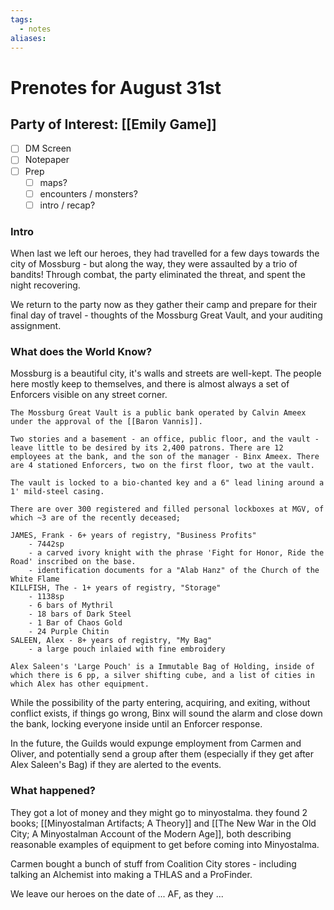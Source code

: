 ```yaml
---
tags:
  - notes
aliases:
---
```


# Prenotes for August 31st
## Party of Interest: [[Emily Game]]
- [ ] DM Screen
- [ ] Notepaper
- [ ] Prep
	- [ ] maps?
	- [ ] encounters / monsters?
	- [ ] intro / recap?

### Intro

When last we left our heroes, they had travelled for a few days towards the city of Mossburg - but along the way, they were assaulted by a trio of bandits! Through combat, the party eliminated the threat, and spent the night recovering.

We return to the party now as they gather their camp and prepare for their final day of travel - thoughts of the Mossburg Great Vault, and your auditing assignment.

### What does the World Know?
Mossburg is a beautiful city, it's walls and streets are well-kept. The people here mostly keep to themselves, and there is almost always a set of Enforcers visible on any street corner.

```
The Mossburg Great Vault is a public bank operated by Calvin Ameex under the approval of the [[Baron Vannis]].

Two stories and a basement - an office, public floor, and the vault - leave little to be desired by its 2,400 patrons. There are 12 employees at the bank, and the son of the manager - Binx Ameex. There are 4 stationed Enforcers, two on the first floor, two at the vault.

The vault is locked to a bio-chanted key and a 6" lead lining around a 1' mild-steel casing.

There are over 300 registered and filled personal lockboxes at MGV, of which ~3 are of the recently deceased;

JAMES, Frank - 6+ years of registry, "Business Profits"
	- 7442sp
	- a carved ivory knight with the phrase 'Fight for Honor, Ride the Road' inscribed on the base.
	- identification documents for a "Alab Hanz" of the Church of the White Flame
KILLFISH, The - 1+ years of registry, "Storage"
	- 1138sp
	- 6 bars of Mythril
	- 18 bars of Dark Steel
	- 1 Bar of Chaos Gold
	- 24 Purple Chitin
SALEEN, Alex - 8+ years of registry, "My Bag"
	- a large pouch inlaied with fine embroidery

Alex Saleen's 'Large Pouch' is a Immutable Bag of Holding, inside of which there is 6 pp, a silver shifting cube, and a list of cities in which Alex has other equipment.
```

While the possibility of the party entering, acquiring, and exiting, without conflict exists, if things go wrong, Binx will sound the alarm and close down the bank, locking everyone inside until an Enforcer response.

In the future, the Guilds would expunge employment from Carmen and Oliver, and potentially send a group after them (especially if they get after Alex Saleen's Bag) if they are alerted to the events.

### What happened?

They got a lot of money and they might go to minyostalma. they found 2 books; [[Minyostalman Artifacts; A Theory]] and [[The New War in the Old City; A Minyostalman Account of the Modern Age]], both describing reasonable examples of equipment to get before coming into Minyostalma.

Carmen bought a bunch of stuff from Coalition City stores - including talking an Alchemist into making a THLAS and a ProFinder.

We leave our heroes on the date of ... AF, as they ...